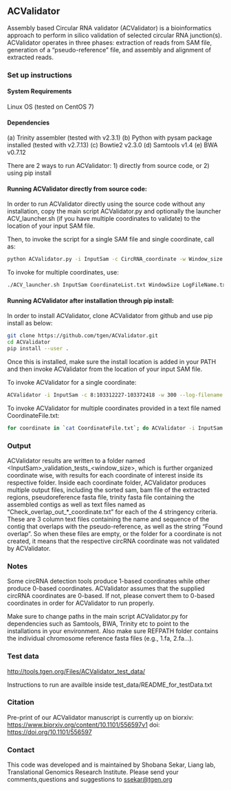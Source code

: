 ## ACValidator

Assembly based Circular RNA validator (ACValidator) is a bioinformatics approach to perform in silico validation of selected circular RNA junction(s). ACValidator operates in three phases: extraction of reads from SAM file, generation of a “pseudo-reference” file, and assembly and alignment of extracted reads.

### Set up instructions

#### System Requirements

Linux OS (tested on CentOS 7)

#### Dependencies

(a) Trinity assembler (tested with v2.3.1)
(b) Python with pysam package installed (tested with v2.7.13)
(c) Bowtie2 v2.3.0
(d) Samtools v1.4
(e) BWA v0.7.12

There are 2 ways to run ACValidator: 1) directly from source code, or 2) using pip install

#### Running ACValidator directly from source code:

In order to run ACValidator directly using the source code without any installation, copy the main script ACValidator.py and optionally the launcher ACV\_launcher.sh (if you have multiple coordinates to validate) to the location of your input SAM file. 

Then, to invoke the script for a single SAM file and single coordinate, call as:

```bash
python ACValidator.py -i InputSam -c CircRNA_coordinate -w Window_size --log-filename Log.txt
```

To invoke for multiple coordinates, use:

```bash
./ACV_launcher.sh InputSam CoordinateList.txt WindowSize LogFileName.txt
```

#### Running ACValidator after installation through pip install:

In order to install ACValidator, clone ACValidator from github and use pip install as below: 

```bash
git clone https://github.com/tgen/ACValidator.git
cd ACValidator
pip install --user .
```

Once this is installed, make sure the install location is added in your PATH and then invoke ACValidator from the location of your input SAM file.

To invoke ACValidator for a single coordinate:

```bash
ACValidator -i InputSam -c 8:103312227-103372418 -w 300 --log-filename Log.txt
```

To invoke ACValidator for multiple coordinates provided in a text file named CoordinateFile.txt:

```bash
for coordinate in `cat CoordinateFile.txt`; do ACValidator -i InputSam -c ${coordinate} -w ${window_size} --log-filename Log.txt; done
```

### Output

ACValidator results are written to a folder named \<InputSam\>\_validation\_tests\_<window_size>, which is further organized coordinate wise, with results for each coordinate of interest inside its respective folder. Inside each coordinate folder, ACValidator produces multiple output files, including the sorted sam, bam file of the extracted regions, pseudoreference fasta file, trinity fasta file containing the assembled contigs as well as text files named as “Check\_overlap\_out\_\*\_coordinate.txt” for each of the 4 stringency criteria. These are 3 column text files containing the name and sequence of the contig that overlaps with the pseudo-reference, as well as the string “Found overlap”. So when these files are empty, or the folder for a coordinate is not created, it means that the respective circRNA coordinate was not validated by ACValidator. 


### Notes

Some circRNA detection tools produce 1-based coordinates while other produce 0-based coordinates. ACValidator assumes that the supplied circRNA coordinates are 0-based.
If not, please convert them to 0-based coordinates in order for ACValidator to run properly.

Make sure to change paths in the main script ACValidator.py for dependencies such as Samtools, BWA, Trinity etc to point to the installations in your environment. Also make sure REFPATH folder contains the individual chromosome reference fasta files (e.g., 1.fa, 2.fa...).


### Test data

http://tools.tgen.org/Files/ACValidator_test_data/

Instructions to run are availble inside test\_data/README\_for\_testData.txt


### Citation

Pre-print of our ACValidator manuscript is currently up on biorxiv: https://www.biorxiv.org/content/10.1101/556597v1
doi: https://doi.org/10.1101/556597

### Contact

This code was developed and is maintained by Shobana Sekar, Liang lab, Translational Genomics Research Institute.
Please send your comments,questions and suggestions to ssekar@tgen.org
